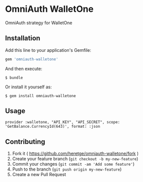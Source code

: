 # OmniAuth WalletOne

OmniAuth strategy for WalletOne

## Installation

Add this line to your application's Gemfile:

```ruby
gem 'omniauth-walletone'
```

And then execute:

    $ bundle

Or install it yourself as:

    $ gem install omniauth-walletone

## Usage

```
provider :walletone, "API_KEY", "API_SECRET", scope: 'GetBalance.CurrencyId(643)', format: :json
```

## Contributing

1. Fork it ( https://github.com/heretge/omniauth-walletone/fork )
2. Create your feature branch (`git checkout -b my-new-feature`)
3. Commit your changes (`git commit -am 'Add some feature'`)
4. Push to the branch (`git push origin my-new-feature`)
5. Create a new Pull Request
